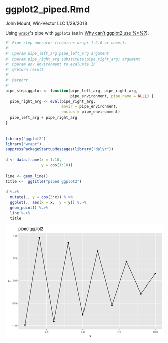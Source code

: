 ggplot2\_piped.Rmd
================
John Mount, Win-Vector LLC
1/29/2018

Using [`wrapr`](https://winvector.github.io/wrapr/)'s pipe with `ggplot2` (as in [Why can’t ggplot2 use %&gt;%?](https://community.rstudio.com/t/why-cant-ggplot2-use/4372)).

``` r
#' Pipe step operator (requires wrapr 1.2.0 or newer).
#'
#' @param pipe_left_arg pipe_left_arg argument
#' @param pipe_right_arg substitute(pipe_right_arg) argument
#' @param env environment to evaluate in
#' @return result
#'
#' @export
#'
pipe_step.ggplot <- function(pipe_left_arg, pipe_right_arg,
                             pipe_environment, pipe_name = NULL) {
  pipe_right_arg <- eval(pipe_right_arg,
                         envir = pipe_environment,
                         enclos = pipe_environment)
  pipe_left_arg + pipe_right_arg
}


library("ggplot2")
library("wrapr")
suppressPackageStartupMessages(library("dplyr"))

d <- data.frame(x = 1:10,
                y = cos(1:10))

line <- geom_line()
title <-  ggtitle("piped ggplot2")

d %.>%
  mutate(., y = cos(3*x)) %.>%
  ggplot(., aes(x = x,  y = y)) %.>%
  geom_point() %.>%
  line %.>%
  title
```

![](ggplot2_piped_files/figure-markdown_github/unnamed-chunk-1-1.png)
